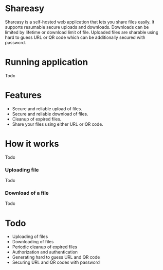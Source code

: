 # Shareasy
Shareasy is a self-hosted web application that lets you share files easily. It supports resumable secure uploads
and downloads. Downloads can be limited by lifetime or download limit of file. Uploaded files are sharable
using hard to guess URL or QR code which can be additionally secured with password.

# Running application
Todo
# Features
* Secure and reliable upload of files.
* Secure and reliable download of files.
* Cleanup of expired files.
* Share your files using either URL or QR code.

# How it works
Todo
### Uploading file
Todo
### Download of a file
Todo
# Todo
* Uploading of files
* Downloading of files
* Periodic cleanup of expired files
* Authorization and authentication
* Generating hard to guess URL and QR code
* Securing URL and QR codes with password